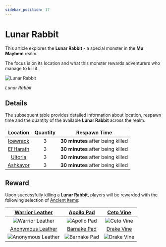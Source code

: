 ```yaml
---
sidebar_position: 17
---
```


# Lunar Rabbit

This article explores the **Lunar Rabbit** - a special monster in the **Mu Mayhem** realm.

The focus is on its location and what this monster rewards adventurers who manage to kill it.

![Lunar Rabbit](/img/monsters/special/others/lunar-rabbit.jpg)

_Lunar Rabbit_

## Details

The subsequent table provides detailed information about location, respawn time and the quantity of the available **Lunar Rabbit** across the realm.

|           Location           | Quantity |           Respawn Time            |
| :--------------------------: | :------: | :-------------------------------: |
|  [Icewrack](/maps/icewrack)  |    3     | **30 minutes** after being killed |
| [El'Harath](/maps/el-harath) |    3     | **30 minutes** after being killed |
|   [Ultoria](/maps/ultoria)   |    3     | **30 minutes** after being killed |
|  [Ashkavor](/maps/ashkavor)  |    3     | **30 minutes** after being killed |

## Reward

Upon successfully killing a **Lunar Rabbit**, players will be rewarded with the following selection of [Ancient Items](/items/ancient-items):

|  [Warrior Leather](/items/ancient-items/#ancient-sets)  | [Apollo Pad](/items/ancient-items/#ancient-sets)  | [Ceto Vine](/items/ancient-items/#ancient-sets)  |
| :-----------------------------------------------------: | :-----------------------------------------------: | :----------------------------------------------: |
|  ![Warrior Leather](/img/items/armors/dk/leather.png)   |    ![Apollo Pad](/img/items/armors/dw/pad.png)    |   ![Ceto Vine](/img/items/armors/fe/vine.png)    |
| [Anonymous Leather](/items/ancient-items/#ancient-sets) | [Barnake Pad](/items/ancient-items/#ancient-sets) | [Drake Vine](/items/ancient-items/#ancient-sets) |
| ![Anonymous Leather](/img/items/armors/dk/leather.png)  |   ![Barnake Pad](/img/items/armors/dw/pad.png)    |   ![Drake Vine](/img/items/armors/fe/vine.png)   |
